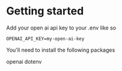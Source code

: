 # Getting started

Add your open ai api key to your .env like so

```
OPENAI_API_KEY=my-open-ai-key
```

You'll need to install the following packages

openai
dotenv

